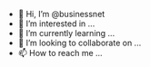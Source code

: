 - 👋 Hi, I’m @businessnet
- 👀 I’m interested in ...
- 🌱 I’m currently learning ...
- 💞️ I’m looking to collaborate on ...
- 📫 How to reach me ...

<!---
businessnet/businessnet is a ✨ special ✨ repository because its `README.md` (this file) appears on your GitHub profile.
You can click the Preview link to take a look at your changes.
--->
